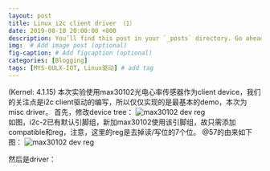 ```yaml
---
layout: post
title: Linux i2c client driver （1）
date: 2019-08-10 20:00:00 +800
description: You’ll find this post in your `_posts` directory. Go ahead and edit it and re-build the site to see your changes. # Add post description (optional)
img:  # Add image post (optional)
fig-caption: # Add figcaption (optional)
categories: [Blogging]
tags: [MYS-6ULX-IOT, Linux驱动] # add tag
---
```

(Kernel: 4.1.15)
本次实验使用max30102光电心率传感器作为client device，我们的关注点是i2c client驱动的编写，所以仅仅实现的是最基本的demo，本次为misc driver。
首先，修改device tree：
![max30102 dev reg]({{site.baseurl}}/assets/img/MYS-6ULX-IOT/i2c_dts.png)<br>
如图，i2c-2已有默认引脚组，新加max30102使用该引脚组，故只需添加compatible和reg，注意，这里的reg是去掉读/写位的7个位。
@57的由来如下图：
![max30102 dev reg]({{site.baseurl}}/assets/img/MYS-6ULX-IOT/Max30102_reg.png)<br>

然后是driver：
